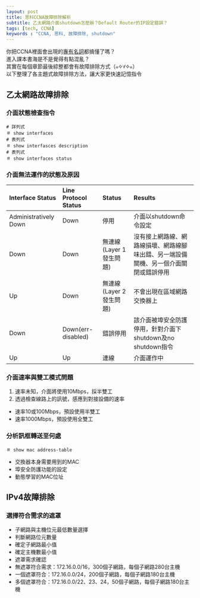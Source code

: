 ```yaml
---
layout: post
title: 思科CCNA故障排除解析
subtitle: 乙太網路介面shutdown怎麼辦？Default Router的IP設定錯誤？
tags: [tech, CCNA]
keywords : "CCNA, 思科, 故障排除, shutdown" 
---
```


你把CCNA裡面會出現的[專有名詞](https://jasminmin.com/2019-05-31-CCNA-words/)都搞懂了嗎？<br>
進入課本書海是不是覺得有點混亂？<br>
其實在每個章節最後綜整都會有故障排除方式（๑✧∀✧๑）<br>
以下整理了各主題式故障排除方法，讓大家更快速記憶指令<br>

## 乙太網路故障排除

### 介面狀態檢查指令

```shell
# 詳列式
＃ show interfaces
# 表列式
＃ show interfasces description
# 表列式
＃ show interfaces status
```

### 介面無法運作的狀態及原因

| Interface Status | Line Protocol Status | Status | Results |
| :------ |:--- | :--- | :--- |
| Administratively Down | Down | 停用 | 介面以shutdown命令設定 |
| Down | Down | 無連線(Layer 1發生問題) | 沒有接上網路線、網路線損壞、網路線腳味出錯、另一端設備關機、另一個介面關閉或錯誤停用 |
| Up | Down | 無連線(Layer 2發生問題) | 不會出現在區域網路交換器上 |
| Down | Down(err-disabled) | 錯誤停用 | 該介面被埠安全防護停用，針對介面下shutdown及no shutdown指令 |
| Up | Up | 連線 | 介面運作中 |

### 介面速率與雙工模式問題

1. 速率未知，介面將使用10Mbps，採半雙工
2. 透過檢查線路上的訊號，感應到對接設備的速率
 * 速率10或100Mbps，預設使用半雙工
 * 速率1000Mbps，預設使用全雙工

### 分析訊框轉送至何處

```shell
＃ show mac address-table
```

* 交換器本身需要用到的MAC
* 埠安全防護功能的設定
* 動態學習的MAC位址

## IPv4故障排除

### 選擇符合需求的遮罩

* 子網路與主機位元最低數量選擇
 * 判斷網路位元數量
 * 確定子網路最小值
 * 確定主機數最小值
* 遮罩需求確認
 * 無遮罩符合需求：172.16.0.0/16，300個子網路，每個子網路280台主機
 * 一個遮罩符合：172.16.0.0/24，200個子網路，每個子網路180台主機
 * 多個遮罩符合：172.16.0.0/22、23、24，50個子網路，每個子網路180台主機
